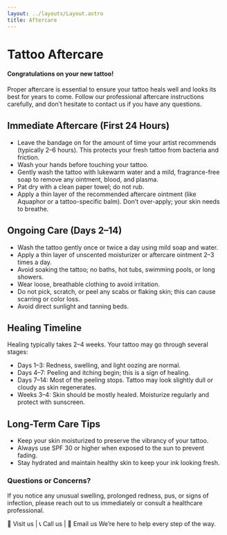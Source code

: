 ```yaml
---
layout: ../layouts/Layout.astro
title: Aftercare
---
```


# Tattoo Aftercare

#### Congratulations on your new tattoo!

Proper aftercare is essential to ensure your tattoo heals well and looks its best for years to come. Follow our professional aftercare instructions carefully, and don’t hesitate to contact us if you have any questions.

## Immediate Aftercare (First 24 Hours)

- Leave the bandage on for the amount of time your artist recommends (typically 2–6 hours). This protects your fresh tattoo from bacteria and friction.
- Wash your hands before touching your tattoo.
- Gently wash the tattoo with lukewarm water and a mild, fragrance-free soap to remove any ointment, blood, and plasma.
- Pat dry with a clean paper towel; do not rub.
- Apply a thin layer of the recommended aftercare ointment (like Aquaphor or a tattoo-specific balm). Don’t over-apply; your skin needs to breathe.

## Ongoing Care (Days 2–14)

- Wash the tattoo gently once or twice a day using mild soap and water.
- Apply a thin layer of unscented moisturizer or aftercare ointment 2–3 times a day.
- Avoid soaking the tattoo; no baths, hot tubs, swimming pools, or long showers.
- Wear loose, breathable clothing to avoid irritation.
- Do not pick, scratch, or peel any scabs or flaking skin; this can cause scarring or color loss.
- Avoid direct sunlight and tanning beds.

## Healing Timeline

Healing typically takes 2–4 weeks. Your tattoo may go through several stages:

- Days 1–3: Redness, swelling, and light oozing are normal.
- Days 4–7: Peeling and itching begin; this is a sign of healing.
- Days 7–14: Most of the peeling stops. Tattoo may look slightly dull or cloudy as skin regenerates.
- Weeks 3–4: Skin should be mostly healed. Moisturize regularly and protect with sunscreen.

## Long-Term Care Tips

- Keep your skin moisturized to preserve the vibrancy of your tattoo.
- Always use SPF 30 or higher when exposed to the sun to prevent fading.
- Stay hydrated and maintain healthy skin to keep your ink looking fresh.

### Questions or Concerns?

If you notice any unusual swelling, prolonged redness, pus, or signs of infection, please reach out to us immediately or consult a healthcare professional.

📍 Visit us | 📞 Call us | 📧 Email us
We’re here to help every step of the way.
